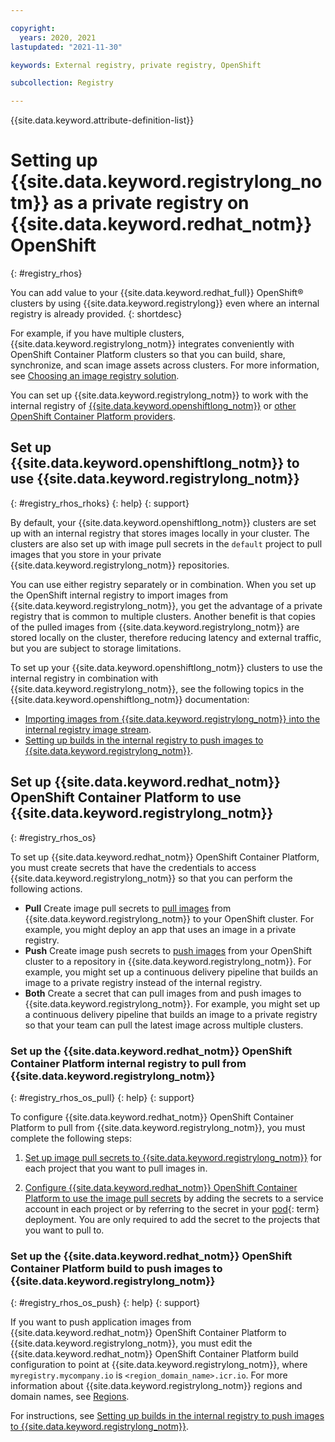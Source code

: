 ```yaml
---

copyright:
  years: 2020, 2021
lastupdated: "2021-11-30"

keywords: External registry, private registry, OpenShift

subcollection: Registry

---
```


{{site.data.keyword.attribute-definition-list}}

# Setting up {{site.data.keyword.registrylong_notm}} as a private registry on {{site.data.keyword.redhat_notm}} OpenShift
{: #registry_rhos}

You can add value to your {{site.data.keyword.redhat_full}} OpenShift® clusters by using {{site.data.keyword.registrylong}} even where an internal registry is already provided.
{: shortdesc}

For example, if you have multiple clusters, {{site.data.keyword.registrylong_notm}} integrates conveniently with OpenShift Container Platform clusters so that you can build, share, synchronize, and scan image assets across clusters. For more information, see [Choosing an image registry solution](/docs/openshift?topic=openshift-registry#openshift_registry_options).

You can set up {{site.data.keyword.registrylong_notm}} to work with the internal registry of [{{site.data.keyword.openshiftlong_notm}}](#registry_rhos_rhoks) or [other OpenShift Container Platform providers](#registry_rhos_os).

## Set up {{site.data.keyword.openshiftlong_notm}} to use {{site.data.keyword.registrylong_notm}}
{: #registry_rhos_rhoks}
{: help}
{: support}

By default, your {{site.data.keyword.openshiftlong_notm}} clusters are set up with an internal registry that stores images locally in your cluster. The clusters are also set up with image pull secrets in the `default` project to pull images that you store in your private {{site.data.keyword.registrylong_notm}} repositories.

You can use either registry separately or in combination. When you set up the OpenShift internal registry to import images from {{site.data.keyword.registrylong_notm}}, you get the advantage of a private registry that is common to multiple clusters. Another benefit is that copies of the pulled images from {{site.data.keyword.registrylong_notm}} are stored locally on the cluster, therefore reducing latency and external traffic, but you are subject to storage limitations.

To set up your {{site.data.keyword.openshiftlong_notm}} clusters to use the internal registry in combination with {{site.data.keyword.registrylong_notm}}, see the following topics in the {{site.data.keyword.openshiftlong_notm}} documentation:

- [Importing images from {{site.data.keyword.registrylong_notm}} into the internal registry image stream](/docs/openshift?topic=openshift-registry#imagestream_registry).
- [Setting up builds in the internal registry to push images to {{site.data.keyword.registrylong_notm}}](/docs/openshift?topic=openshift-registry#builds_registry).

## Set up {{site.data.keyword.redhat_notm}} OpenShift Container Platform to use {{site.data.keyword.registrylong_notm}}
{: #registry_rhos_os}

To set up {{site.data.keyword.redhat_notm}} OpenShift Container Platform, you must create secrets that have the credentials to access {{site.data.keyword.registrylong_notm}} so that you can perform the following actions.

- **Pull** Create image pull secrets to [pull images](#registry_rhos_os_pull) from {{site.data.keyword.registrylong_notm}} to your OpenShift cluster. For example, you might deploy an app that uses an image in a private registry.
- **Push** Create image push secrets to [push images](#registry_rhos_os_push) from your OpenShift cluster to a repository in {{site.data.keyword.registrylong_notm}}. For example, you might set up a continuous delivery pipeline that builds an image to a private registry instead of the internal registry.
- **Both** Create a secret that can pull images from and push images to {{site.data.keyword.registrylong_notm}}. For example, you might set up a continuous delivery pipeline that builds an image to a private registry so that your team can pull the latest image across multiple clusters.

### Set up the {{site.data.keyword.redhat_notm}} OpenShift Container Platform internal registry to pull from {{site.data.keyword.registrylong_notm}}
{: #registry_rhos_os_pull}
{: help}
{: support}

To configure {{site.data.keyword.redhat_notm}} OpenShift Container Platform to pull from {{site.data.keyword.registrylong_notm}}, you must complete the following steps:

1. [Set up image pull secrets to {{site.data.keyword.registrylong_notm}}](/docs/openshift?topic=openshift-registry#other_registry_accounts) for each project that you want to pull images in.

2. [Configure {{site.data.keyword.redhat_notm}} OpenShift Container Platform to use the image pull secrets](/docs/openshift?topic=openshift-registry#use_imagePullSecret) by adding the secrets to a service account in each project or by referring to the secret in your [pod](x8461823){: term} deployment. You are only required to add the secret to the projects that you want to pull to.

### Set up the {{site.data.keyword.redhat_notm}} OpenShift Container Platform build to push images to {{site.data.keyword.registrylong_notm}}
{: #registry_rhos_os_push}
{: help}
{: support}

If you want to push application images from {{site.data.keyword.redhat_notm}} OpenShift Container Platform to {{site.data.keyword.registrylong_notm}}, you must edit the {{site.data.keyword.redhat_notm}} OpenShift Container Platform build configuration to point at {{site.data.keyword.registrylong_notm}}, where `myregistry.mycompany.io` is `<region_domain_name>.icr.io`. For more information about {{site.data.keyword.registrylong_notm}} regions and domain names, see [Regions](/docs/Registry?topic=Registry-registry_overview#registry_regions).

For instructions, see [Setting up builds in the internal registry to push images to {{site.data.keyword.registrylong_notm}}](/docs/openshift?topic=openshift-registry#builds_registry).


